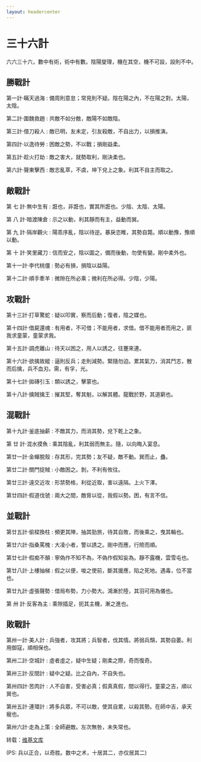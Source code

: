 ```yaml
---
layout: headercenter
---
```


# 三十六計

六六三十六，數中有術，術中有數。陰陽燮理，機在其空，機不可設，設則不中。

## 勝戰計

第一計‧瞞天過海
:	備周則意怠；常見則不疑。陰在陽之內，不在陽之對。太陽，太陰。

第二計‧圍魏救趙
: 共敵不如分敵，敵陽不如敵陰。

第三計‧借刀殺人
:	敵已明，友未定，引友殺敵，不自出力，以損推演。

第四計‧以逸待勞
:	困敵之勢，不以戰；損剛益柔。

第五計‧趁火打劫
:	敵之害大，就勢取利，剛決柔也。

第六計‧聲東擊西
:	敵志亂萃，不虞，坤下兌上之象。利其不自主而取之。

## 敵戰計

第 七 計‧無中生有
:	誑也，非誑也，實其所誑也。少陰、太陰、太陽。

第 八 計‧暗渡陳倉
:	示之以動，利其靜而有主，益動而巽。

第 九 計‧隔岸觀火
:	陽乖序亂，陰以待逆。暴戾恣睢，其勢自斃。順以動豫，豫順以動。

第 十 計‧笑里藏刀
:	信而安之，陰以圖之，備而後動，勿使有變。剛中柔外也。

第十一計‧李代桃僵
:	勢必有損，損陰以益陽。

第十二計‧順手牽羊
:	微隙在所必乘；微利在所必得。少陰，少陽。

## 攻戰計

第十三計‧打草驚蛇
:	疑以叩實，察而后動；復者，陰之媒也。

第十四計‧借屍還魂
:	有用者，不可借；不能用者，求借。借不能用者而用之，匪我求童蒙，童蒙求我。

第十五計‧調虎離山
:	待天以困之，用人以誘之，往蹇來連。

第十六計‧欲擒故縱
:	逼則反兵；走則減勢。緊隨勿迫。累其氣力，消其鬥志，散而后擒，兵不血刃。需，有孚，光。

第十七計‧拋磚引玉
:	類以誘之，擊蒙也。

第十八計‧擒賊擒王
:	摧其堅，奪其魁，以解其體。龍戰於野，其道窮也。

## 混戰計

第十九計‧釜底抽薪
:	不敵其力，而消其勢，兌下乾上之象。

第 廿 計‧混水摸魚
:	乘其陰亂，利其弱而無主。隨，以向晦入宴息。

第廿一計‧金蟬脫殼
:	存其形，完其勢；友不疑，敵不動。巽而止，蠱。

第廿二計‧關門捉賊
:	小敵困之。剝，不利有攸往。

第廿三計‧遠交近攻
:	形禁勢格，利從近取，害以遠隔。上火下澤。

第廿四計‧假道伐虢
:	兩大之間，敵脅以從，我假以勢。困，有言不信。

## 並戰計

第廿五計‧偷樑換柱
:	頻更其陣，抽其勁旅，待其自敗，而後乘之，曳其輪也。

第廿六計‧指桑罵槐
:	大凌小者，警以誘之。剛中而應，行險而順。

第廿七計‧假痴不顛
:	寧偽作不知不為，不偽作假知妄為。靜不露機，雲雪屯也。

第廿八計‧上樓抽梯
:	假之以便，唆之使前，斷其援應，陷之死地。遇毒，位不當也。

第廿九計‧虛張聲勢
:	借局布勢，力小勢大。鴻漸於陸，其羽可用為儀也。

第 卅 計‧反客為主
:	乘隙插足，扼其主機，漸之進也。

## 敗戰計

第卅一計‧美人計
:	兵強者，攻其將；兵智者，伐其情。將弱兵頹，其勢自萎。利用御寇，順相保也。

第卅二計‧空城計
:	虛者虛之，疑中生疑；剛柔之際，奇而復奇。

第卅三計‧反間計
:	疑中之疑。比之自內，不自失也。

第卅四計‧苦肉計
:	人不自害，受害必真；假真真假，間以得行。童蒙之吉，順以巽也。

第卅五計‧連環計
:	將多兵眾，不可以敵，使其自累，以殺其勢。在師中吉，承天寵也。

第卅六計‧走為上策
:	全師避敵。左次無咎，未失常也。

转载：[维基文库](https://zh.wikisource.org/wiki/%E4%B8%89%E5%8D%81%E5%85%AD%E8%A8%88)

(PS: 兵以正合，以奇胜。数中之术，十居其二，亦仅居其二)
